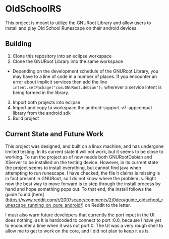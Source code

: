 # OldSchoolRS

This project is meant to utilize the GNURoot Library and allow users to install and play Old School Runescape on their android devices.

## Building

1. Clone this repository into an eclipse workspace
2. Clone the GNURoot Library into the same workspace
  * Depending on the development schedule of the GNURoot Library, you may have to a line of code in a number of places.
  If you encounter an error about implicit services then add the line `intent.setPackage("com.GNURoot.debian");` wherever a service intent is being formed in the library.
3. Import both projects into eclipse
4. Import and copy to workspace the android-support-v7-appcompat library from the android sdk
5. Build project

## Current State and Future Work

This project was designed, and built on a linux machine, and has undergone limited testing. In its current state it will not work, but it seems to be close to working.
To run the project as of now needs both GNURootDebian and XServer to be installed on the testing device.
However, in its current state the project seems to install everything, but cannot find java when attempting to run runescape.
I have checked; the file it claims is missing is in fact present in GNURoot, so I do not know where the problem is.
Right now the best way to move forward is to step through the install process by hand and hope something pops out.
To that end, the install follows the guide found [here] (https://www.reddit.com/r/2007scape/comments/2t0deo/guide_oldschool_runescape_running_on_pure_android/) on Reddit to the letter.

I must also warn future developers that currently the port input in the UI does nothing, as it is hardcoded to connect to port :0.0, because I have yet to encounter a time when it was not port 0.
The UI was a very rough shell to allow me to get to work on the core, and I did not plan to keep it as is.
